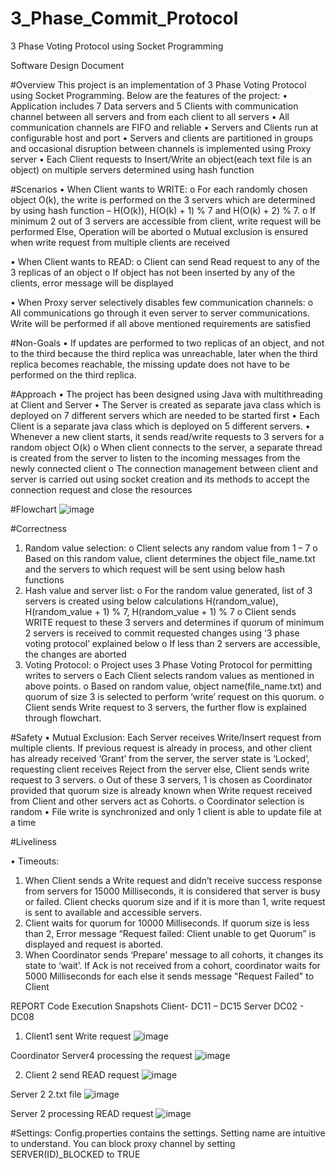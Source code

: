 # 3_Phase_Commit_Protocol
3 Phase Voting Protocol using Socket Programming

Software Design Document

#Overview
This project is an implementation of 3 Phase Voting Protocol using Socket Programming. Below are the features of the project:
•	Application includes 7 Data servers and 5 Clients with communication channel between all servers and from each client to all servers
•	All communication channels are FIFO and reliable
•	Servers and Clients run at configurable host and port
•	Servers and clients are partitioned in groups and occasional disruption between channels is implemented using Proxy server
•	Each Client requests to Insert/Write an object(each text file is an object) on multiple servers determined using hash function

#Scenarios
•	When Client wants to WRITE:
o	For each randomly chosen object O(k), the write is performed on the 3 servers which are determined by using hash function – H(O(k)), H(O(k) + 1) % 7 and H(O(k) + 2) % 7.
o	If minimum 2 out of 3 servers are accessible from client, write request will be performed
Else, Operation will be aborted
o	Mutual exclusion is ensured when write request from multiple clients are received

•	When Client wants to READ:
o	Client can send Read request to any of the 3 replicas of an object
o	If object has not been inserted by any of the clients, error message will be displayed

•	When Proxy server selectively disables few communication channels:
o	All communications go through it even server to server communications. Write will be performed if all above mentioned requirements are satisfied

#Non-Goals
•	If updates are performed to two replicas of an object, and not to the third because the third replica was unreachable, later when the third replica becomes reachable, the missing update does not have to be performed on the third replica.

#Approach
•	The project has been designed using Java with multithreading at Client and Server
•	The Server is created as separate java class which is deployed on 7 different servers which are needed to be started first
•	Each Client is a separate java class which is deployed on 5 different servers.
•	Whenever a new client starts, it sends read/write requests to 3 servers for a random object O(k)
o	When client connects to the server, a separate thread is created from the server to listen to the incoming messages from the newly connected client 
o	The connection management between client and server is carried out using socket creation and its methods to accept the connection request and close the resources

#Flowchart
 ![image](https://user-images.githubusercontent.com/46851071/110028489-2c27e100-7ce8-11eb-8a4b-96985ea2a2c8.png)


#Correctness
1.	Random value selection:
o	Client selects any random value from 1 – 7
o	Based on this random value, client determines the object file_name.txt and the servers to which request will be sent using below hash functions
2.	Hash value and server list:
o	For the random value generated, list of 3 servers is created using below calculations
H(random_value), H(random_value + 1) % 7, H(random_value + 1) % 7
o	Client sends WRITE request to these 3 servers and determines if quorum of minimum 2 servers is received to commit requested changes using ‘3 phase voting protocol’ explained below
o	If less than 2 servers are accessible, the changes are aborted
3.	Voting Protocol:
o	Project uses 3 Phase Voting Protocol for permitting writes to servers
o	Each Client selects random values as mentioned in above points.
o	Based on random value, object name(file_name.txt) and quorum of size 3 is selected to perform ‘write’ request on this quorum.
o	Client sends Write request to 3 servers, the further flow is explained through flowchart.

#Safety
•	Mutual Exclusion: 
Each Server receives Write/Insert request from multiple clients. If previous request is already in process, and other client has already received ‘Grant’ from the server, the server state is ‘Locked’, requesting client receives Reject from the server else, Client sends write request to 3 servers.
o	Out of these 3 servers, 1 is chosen as Coordinator provided that quorum size is already known when Write request received from Client and other servers act as Cohorts.
o	Coordinator selection is random
•	File write is synchronized and only 1 client is able to update file at a time

#Liveliness

•	Timeouts:
1.	When Client sends a Write request and didn’t receive success response from servers for 15000 Milliseconds, it is considered that server is busy or failed. Client checks quorum size and if it is more than 1, write request is sent to available and accessible servers.
2.	Client waits for quorum for 10000 Milliseconds. If quorum size is less than 2, Error message “Request failed: Client unable to get Quorum” is displayed and request is aborted.
3.	When Coordinator sends ‘Prepare’ message to all cohorts, it changes its state to ‘wait’. If Ack is not received from a cohort, coordinator waits for 5000 Milliseconds for each else it sends message "Request Failed" to Client

REPORT
Code Execution Snapshots
Client-  DC11 – DC15
Server DC02 - DC08 
1.	Client1 sent Write request 
  ![image](https://user-images.githubusercontent.com/46851071/110028649-5d081600-7ce8-11eb-9637-3c906d8cfaa7.png)

Coordinator Server4 processing the request
 ![image](https://user-images.githubusercontent.com/46851071/110028668-62fdf700-7ce8-11eb-89f5-30cd29226903.png)

2.	Client 2 send READ request
 ![image](https://user-images.githubusercontent.com/46851071/110028683-685b4180-7ce8-11eb-83da-471453f8f55c.png)

Server 2 2.txt file
 ![image](https://user-images.githubusercontent.com/46851071/110028695-6c875f00-7ce8-11eb-8901-7b07428dbebd.png)

Server 2 processing READ request
 ![image](https://user-images.githubusercontent.com/46851071/110028709-727d4000-7ce8-11eb-85ac-56eb02d37d43.png)

#Settings:
Config.properties contains the settings.
Setting name are intuitive to understand.
You can block proxy channel by setting SERVER(ID)_BLOCKED to TRUE
